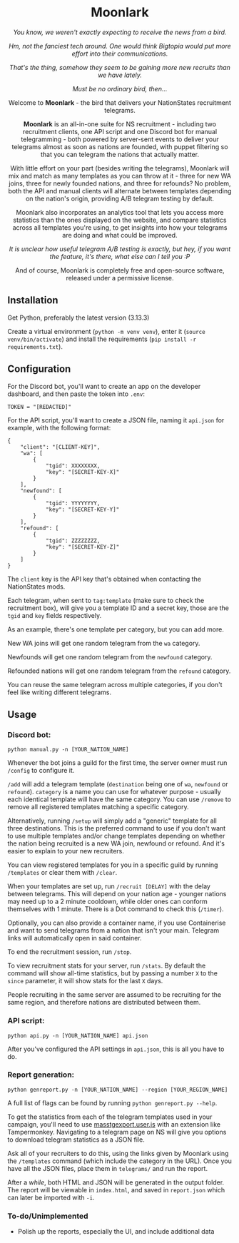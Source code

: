 <h1 style="text-align: center;">Moonlark</h1>

<i style="text-align: center;">

You know, we weren't exactly expecting to receive the news from a bird.

Hm, not the fanciest tech around. One would think Bigtopia would put more effort into their communications.

That's the thing, somehow they seem to be gaining more new recruits than we have lately.

Must be no ordinary bird, then...

</i>

<p style="text-align: center;">
Welcome to <b>Moonlark</b> - the bird that delivers your NationStates recruitment telegrams.</p>

<p style="text-align: center;">
<b>Moonlark</b> is an all-in-one suite for NS recruitment - including two recruitment clients, one API script and one Discord bot for manual telegramming - both powered by server-sent events to deliver your telegrams almost as soon as nations are founded, with puppet filtering so that you can telegram the nations that actually matter.
</p>

<p style="text-align: center;">
With little effort on your part (besides writing the telegrams), Moonlark will mix and match as many templates as you can throw at it - three for new WA joins, three for newly founded nations, and three for refounds? No problem, both the API and manual clients will alternate between templates depending on the nation's origin, providing A/B telegram testing by default.
</p>

<p style="text-align: center;">
Moonlark also incorporates an analytics tool that lets you access more statistics than the ones displayed on the website, and compare statistics across all templates you're using, to get insights into how your telegrams are doing and what could be improved.
</p>

<i style="text-align: center;">

It is unclear how useful telegram A/B testing is exactly, but hey, if you want the feature, it's there, what else can I tell you :P

</i>

<p style="text-align: center;">
And of course, Moonlark is completely free and open-source software, released under a permissive license.
</p>

## Installation

Get Python, preferably the latest version (3.13.3)

Create a virtual environment (`python -m venv venv`), enter it (`source venv/bin/activate`) and install the requirements (`pip install -r requirements.txt`).

## Configuration

For the Discord bot, you'll want to create an app on the developer dashboard, and then paste the token into `.env`:

`TOKEN = "[REDACTED]"`

For the API script, you'll want to create a JSON file, naming it `api.json` for example, with the following format:

```
{
    "client": "[CLIENT-KEY]",
    "wa": [
        {
            "tgid": XXXXXXXX,
            "key": "[SECRET-KEY-X]"
        }
    ],
    "newfound": [
        {
            "tgid": YYYYYYYY,
            "key": "[SECRET-KEY-Y]"
        }
    ],
    "refound": [
        {
            "tgid": ZZZZZZZZ,
            "key": "[SECRET-KEY-Z]"
        }
    ]
}
```

The `client` key is the API key that's obtained when contacting the NationStates mods.

Each telegram, when sent to `tag:template` (make sure to check the recruitment box), will give you a template ID and a secret key, those are the `tgid` and `key` fields respectively.

As an example, there's one template per category, but you can add more.

New WA joins will get one random telegram from the `wa` category.

Newfounds will get one random telegram from the `newfound` category.

Refounded nations will get one random telegram from the `refound` category.

You can reuse the same telegram across multiple categories, if you don't feel like writing different telegrams.

## Usage

### Discord bot:

`python manual.py -n [YOUR_NATION_NAME]`

Whenever the bot joins a guild for the first time, the server owner must run `/config` to configure it.

`/add` will add a telegram template (`destination` being one of `wa`, `newfound` or `refound`). `category` is a name you can use for whatever purpose - usually each identical template will have the same category. You can use `/remove` to remove all registered templates matching a specific category.

Alternatively, running `/setup` will simply add a "generic" template for all three destinations. This is the preferred command to use if you don't want to use multiple templates and/or change templates depending on whether the nation being recruited is a new WA join, newfound or refound. And it's easier to explain to your new recruiters.

You can view registered templates for you in a specific guild by running `/templates` or clear them with `/clear`.

When your templates are set up, run `/recruit [DELAY]` with the delay between telegrams. This will depend on your nation age - younger nations may need up to a 2 minute cooldown, while older ones can conform themselves with 1 minute. There is a Dot command to check this (`/timer`). 

Optionally, you can also provide a container name, if you use Containerise and want to send telegrams from a nation that isn't your main. Telegram links will automatically open in said container.

To end the recruitment session, run `/stop`. 

To view recruitment stats for your server, run `/stats`. By default the command will show all-time statistics, but by passing a number `X` to the `since` parameter, it will show stats for the last `X` days.

People recruiting in the same server are assumed to be recruiting for the same region, and therefore nations are distributed between them.

### API script:

`python api.py -n [YOUR_NATION_NAME] api.json`

After you've configured the API settings in `api.json`, this is all you have to do.

### Report generation:

`python genreport.py -n [YOUR_NATION_NAME] --region [YOUR_REGION_NAME]`

A full list of flags can be found by running `python genreport.py --help`.

To get the statistics from each of the telegram templates used in your campaign, you'll need to use [masstgexport.user.js](masstgexport.user.js) with an extension like Tampermonkey. Navigating to a telegram page on NS will give you options to download telegram statistics as a JSON file.

Ask all of your recruiters to do this, using the links given by Moonlark using the `/templates` command (which include the category in the URL). Once you have all the JSON files, place them in `telegrams/` and run the report.

After a _while_, both HTML and JSON will be generated in the output folder. The report will be viewable in `index.html`, and saved in `report.json` which can later be imported with `-i`.

### To-do/Unimplemented

- Polish up the reports, especially the UI, and include additional data